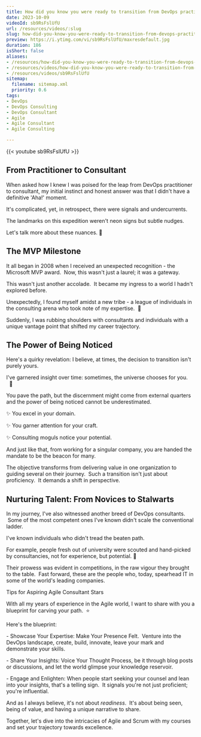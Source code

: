 ```yaml
---
title: How did you know you were ready to transition from DevOps practitioner to DevOps Consultant?
date: 2023-10-09
videoId: sb9RsFslUfU
url: /resources/videos/:slug
slug: how-did-you-know-you-were-ready-to-transition-from-devops-practitioner-to-devops-consultant
preview: https://i.ytimg.com/vi/sb9RsFslUfU/maxresdefault.jpg
duration: 186
isShort: false
aliases:
- /resources/how-did-you-know-you-were-ready-to-transition-from-devops-practitioner-to-devops-consultant
- /resources/videos/how-did-you-know-you-were-ready-to-transition-from-devops-practitioner-to-devops-consultant-
- /resources/videos/sb9RsFslUfU
sitemap:
  filename: sitemap.xml
  priority: 0.6
tags:
- DevOps
- DevOps Consulting
- DevOps Consultant
- Agile
- Agile Consultant
- Agile Consulting

---
```

{{< youtube sb9RsFslUfU >}}

## From Practitioner to Consultant

When asked how I knew I was poised for the leap from DevOps practitioner to consultant, my initial instinct and honest answer was that I didn't have a definitive 'Aha!' moment.

It's complicated, yet, in retrospect, there were signals and undercurrents.

The landmarks on this expedition weren't neon signs but subtle nudges.

Let's talk more about these nuances. 🚀

## The MVP Milestone

It all began in 2008 when I received an unexpected recognition - the Microsoft MVP award.  Now, this wasn't just a laurel; it was a gateway.

This wasn't just another accolade.  It became my ingress to a world I hadn't explored before.

Unexpectedly, I found myself amidst a new tribe - a league of individuals in the consulting arena who took note of my expertise.  🌟

Suddenly, I was rubbing shoulders with consultants and individuals with a unique vantage point that shifted my career trajectory.

## The Power of Being Noticed

Here's a quirky revelation: I believe, at times, the decision to transition isn't purely yours.

I've garnered insight over time: sometimes, the universe chooses for you.   👀

You pave the path, but the discernment might come from external quarters and the power of being noticed cannot be underestimated. 

✨ You excel in your domain.

✨ You garner attention for your craft.

✨ Consulting moguls notice your potential.

And just like that, from working for a singular company, you are handed the mandate to be the beacon for many.

The objective transforms from delivering value in one organization to guiding several on their journey.  Such a transition isn't just about proficiency.  It demands a shift in perspective.

## Nurturing Talent: From Novices to Stalwarts

In my journey, I've also witnessed another breed of DevOps consultants.  Some of the most competent ones I've known didn't scale the conventional ladder.

I've known individuals who didn't tread the beaten path.

For example, people fresh out of university were scouted and hand-picked by consultancies, not for experience, but potential. 🌱

Their prowess was evident in competitions, in the raw vigour they brought to the table.  Fast forward, these are the people who, today, spearhead IT in some of the world's leading companies.

Tips for Aspiring Agile Consultant Stars

With all my years of experience in the Agile world, I want to share with you a blueprint for carving your path.  ⭐

Here's the blueprint:

\- Showcase Your Expertise: Make Your Presence Felt.  Venture into the DevOps landscape, create, build, innovate, leave your mark and demonstrate your skills.

\- Share Your Insights: Voice Your Thought Process, be it through blog posts or discussions, and let the world glimpse your knowledge reservoir.

\- Engage and Enlighten: When people start seeking your counsel and lean into your insights, that's a telling sign.  It signals you're not just proficient; you're influential.

And as I always believe, it's not about _readiness_.  It's about being seen, being of value, and having a unique narrative to share.

Together, let's dive into the intricacies of Agile and Scrum with my courses and set your trajectory towards excellence.




